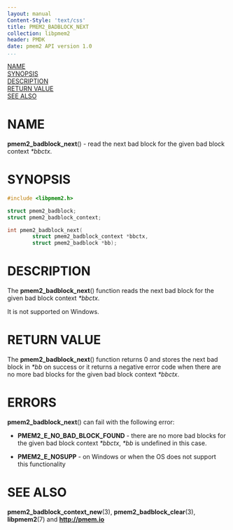 ```yaml
---
layout: manual
Content-Style: 'text/css'
title: PMEM2_BADBLOCK_NEXT
collection: libpmem2
header: PMDK
date: pmem2 API version 1.0
...
```


[comment]: <> (SPDX-License-Identifier: BSD-3-Clause)
[comment]: <> (Copyright 2020, Intel Corporation)

[comment]: <> (pmem2_badblock_next.3 -- man page for pmem2_badblock_next)

[NAME](#name)<br />
[SYNOPSIS](#synopsis)<br />
[DESCRIPTION](#description)<br />
[RETURN VALUE](#return-value)<br />
[SEE ALSO](#see-also)<br />

# NAME #

**pmem2_badblock_next**() - read the next bad block for the given bad block
context *\*bbctx*.

# SYNOPSIS #

```c
#include <libpmem2.h>

struct pmem2_badblock;
struct pmem2_badblock_context;

int pmem2_badblock_next(
		struct pmem2_badblock_context *bbctx,
		struct pmem2_badblock *bb);
```

# DESCRIPTION #

The **pmem2_badblock_next**() function reads the next bad block for the given
bad block context *\*bbctx*.

It is not supported on Windows.

# RETURN VALUE #

The **pmem2_badblock_next**() function returns 0 and stores the next bad block
in *\*bb* on success or it returns a negative error code when there are no more
bad blocks for the given bad block context *\*bbctx*.

# ERRORS #

**pmem2_badblock_next**() can fail with the following error:

* **PMEM2_E_NO_BAD_BLOCK_FOUND** - there are no more bad blocks for the given
bad block context *\*bbctx*, *\*bb* is undefined in this case.

* **PMEM2_E_NOSUPP** - on Windows or when the OS does not support this functionality

# SEE ALSO #

**pmem2_badblock_context_new**(3), **pmem2_badblock_clear**(3),
**libpmem2**(7) and **<http://pmem.io>**
